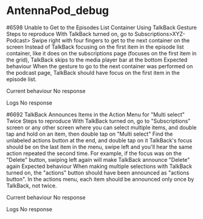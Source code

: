 # AntennaPod_debug
#6598 Unable to Get to the Episodes List Container Using TalkBack Gesture
Steps to reproduce
With TalkBack turned on, go to Subscriptions>XYZ-Podcast>
Swipe right with four fingers to get to the next container on the screen
Instead of TalkBack focusing on the first item in the episode list container, like it does on the subscriptions page (focuses on the first item in the grid), TalkBack skips to the media player bar at the bottom
Expected behaviour
When the gesture to go to the next container was performed on the podcast page, TalkBack should have focus on the first item in the episode list.

Current behaviour
No response

Logs
No response


#6692 TalkBack Announces Items in the Action Menu for "Multi select" Twice
Steps to reproduce
With TalkBack turned on, go to "Subscriptions" screen or any other screen where you can select multiple items, and double tap and hold on an item, then double tap on "Multi select"
Find the unlabeled actions button at the end, and double tap on it
TalkBack's focus should be on the last item in the menu, swipe left and you'll hear the same action repeated the second time. For example, if the focus was on the "Delete" button, swiping left again will make TalkBack announce "Delete" again
Expected behaviour
When making multiple selections with TalkBack turned on, the "actions" button should have been announced as "actions button".
In the actions menu, each item should be announced only once by TalkBack, not twice.

Current behaviour
No response

Logs
No response
